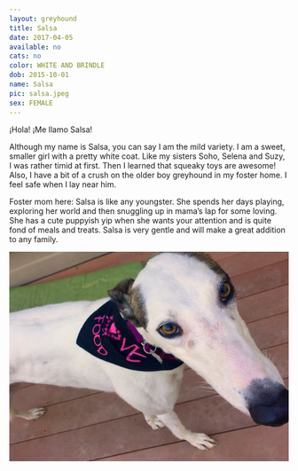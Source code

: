 ```yaml
---
layout: greyhound
title: Salsa
date: 2017-04-05
available: no
cats: no
color: WHITE AND BRINDLE
dob: 2015-10-01
name: Salsa
pic: salsa.jpeg
sex: FEMALE
---
```


¡Hola! ¡Me llamo Salsa!

Although my name is Salsa, you can say I am the mild variety.  I am a sweet, smaller girl with a pretty white coat.  Like my sisters Soho, Selena and Suzy, I was rather timid at first.  Then I learned that squeaky toys are awesome!  Also, I have a bit of a crush on the older boy greyhound in my foster home.  I feel safe when I lay near him.

Foster mom here: Salsa is like any youngster.  She spends her days playing, exploring her world and then snuggling up in mama’s lap for some loving.  She has a cute puppyish yip when she wants your attention and is quite fond of meals and treats.  Salsa is very gentle and will make a great addition to any family.

<div class="col-md-6">
<img class="img-rounded" src="/img/salsa1.jpeg">
</div>
